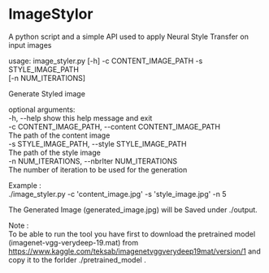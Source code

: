 # ImageStylor
A python script and a simple API used to apply Neural Style Transfer on input images  


usage: image_styler.py [-h] -c CONTENT_IMAGE_PATH -s STYLE_IMAGE_PATH  
                       [-n NUM_ITERATIONS]  

Generate Styled image  

optional arguments:  
  -h, --help            show this help message and exit  
  -c CONTENT_IMAGE_PATH, --content CONTENT_IMAGE_PATH  
                        The path of the content image  
  -s STYLE_IMAGE_PATH, --style STYLE_IMAGE_PATH  
                        The path of the style image  
  -n NUM_ITERATIONS, --nbrIter NUM_ITERATIONS  
                        The number of iteration to be used for the generation  
  
Example :  
./image_styler.py -c 'content_image.jpg' -s 'style_image.jpg' -n 5  
  
  
The Generated Image (generated_image.jpg) will be Saved under ./output.  

Note :  
To be able to run the tool you have first to download the pretrained model (imagenet-vgg-verydeep-19.mat) from https://www.kaggle.com/teksab/imagenetvggverydeep19mat/version/1 and copy it to the forlder ./pretrained_model .
